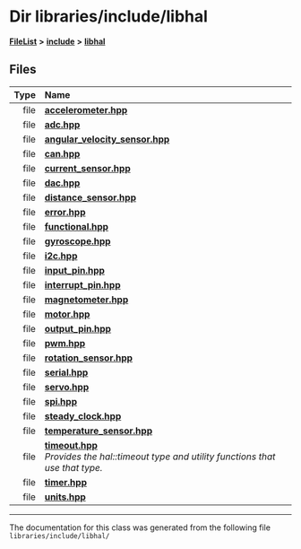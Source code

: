 

# Dir libraries/include/libhal



[**FileList**](files.md) **>** [**include**](dir_cba0faac6e93618a6e2539705915bd70.md) **>** [**libhal**](dir_c21661262b37aa135a14febc024e67d7.md)












## Files

| Type | Name |
| ---: | :--- |
| file | [**accelerometer.hpp**](accelerometer_8hpp.md) <br> |
| file | [**adc.hpp**](libhal_2adc_8hpp.md) <br> |
| file | [**angular\_velocity\_sensor.hpp**](angular__velocity__sensor_8hpp.md) <br> |
| file | [**can.hpp**](libhal_2can_8hpp.md) <br> |
| file | [**current\_sensor.hpp**](current__sensor_8hpp.md) <br> |
| file | [**dac.hpp**](libhal_2dac_8hpp.md) <br> |
| file | [**distance\_sensor.hpp**](distance__sensor_8hpp.md) <br> |
| file | [**error.hpp**](error_8hpp.md) <br> |
| file | [**functional.hpp**](functional_8hpp.md) <br> |
| file | [**gyroscope.hpp**](gyroscope_8hpp.md) <br> |
| file | [**i2c.hpp**](libhal_2i2c_8hpp.md) <br> |
| file | [**input\_pin.hpp**](libhal_2input__pin_8hpp.md) <br> |
| file | [**interrupt\_pin.hpp**](libhal_2interrupt__pin_8hpp.md) <br> |
| file | [**magnetometer.hpp**](magnetometer_8hpp.md) <br> |
| file | [**motor.hpp**](libhal_2motor_8hpp.md) <br> |
| file | [**output\_pin.hpp**](libhal_2output__pin_8hpp.md) <br> |
| file | [**pwm.hpp**](libhal_2pwm_8hpp.md) <br> |
| file | [**rotation\_sensor.hpp**](rotation__sensor_8hpp.md) <br> |
| file | [**serial.hpp**](libhal_2serial_8hpp.md) <br> |
| file | [**servo.hpp**](libhal_2servo_8hpp.md) <br> |
| file | [**spi.hpp**](libhal_2spi_8hpp.md) <br> |
| file | [**steady\_clock.hpp**](libhal_2steady__clock_8hpp.md) <br> |
| file | [**temperature\_sensor.hpp**](temperature__sensor_8hpp.md) <br> |
| file | [**timeout.hpp**](libhal_2timeout_8hpp.md) <br>_Provides the hal::timeout type and utility functions that use that type._  |
| file | [**timer.hpp**](libhal_2timer_8hpp.md) <br> |
| file | [**units.hpp**](libhal_2units_8hpp.md) <br> |



























































------------------------------
The documentation for this class was generated from the following file `libraries/include/libhal/`

